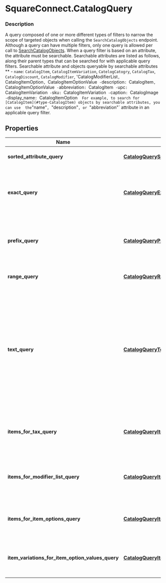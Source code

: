 # SquareConnect.CatalogQuery

### Description

A query composed of one or more different types of filters to narrow the scope of targeted objects when calling the `SearchCatalogObjects` endpoint.  Although a query can have multiple filters, only one query is allowed per call to [SearchCatalogObjects](#endpoint-Catalog-SearchCatalogObjects).  When a query filter is based on an attribute, the attribute must be searchable.  Searchable attributes are listed as follows, along their parent types that can be searched for with applicable query filters.   Searchable attribute and objects queryable by searchable attributes **  - `name`:  `CatalogItem`, `CatalogItemVariation`, `CatelogCatogry`, `CatalogTax`, `CatalogDiscount`, `CatalogModifier`, 'CatalogModifierList`, `CatalogItemOption`, `CatalogItemOptionValue`  - `description`: `CatalogItem`, `CatalogItemOptionValue`  - `abbreviation`: `CatalogItem`  - `upc`: `CatalogItemVariation`  - `sku`: `CatalogItemVariation`  - `caption`: `CatalogImage`  - `display_name`: `CatalogItemOption`   For example, to search for [CatalogItem](#type-CatalogItem) objects by searchable attributes, you can use  the `\"name\"`, `\"description\"`, or `\"abbreviation\"` attribute in an applicable query filter.

## Properties
Name | Type | Description | Notes
------------ | ------------- | ------------- | -------------
**sorted_attribute_query** | [**CatalogQuerySortedAttribute**](CatalogQuerySortedAttribute.md) | A query expression to sort returned query result by the given attribute. | [optional] 
**exact_query** | [**CatalogQueryExact**](CatalogQueryExact.md) | An exact query expression to return objects with attribute name and value   matching the specified attribute name and value exactly. Value matching is case insensitive. | [optional] 
**prefix_query** | [**CatalogQueryPrefix**](CatalogQueryPrefix.md) | A prefix query expression to return objects with attribute values  that have a prefix matching the specified string value. Value maching is case insensitive. | [optional] 
**range_query** | [**CatalogQueryRange**](CatalogQueryRange.md) | A range query expression to return objects with numberic values  that lie in the specified range. | [optional] 
**text_query** | [**CatalogQueryText**](CatalogQueryText.md) | A text query expression to return objectd whose searchable attributes contain all of the given keywords, irrespective of their order. For example, if a &#x60;CatalogItem&#x60; contains custom attribute values of  &#x60;{\&quot;name\&quot;: \&quot;t-shirt\&quot;}&#x60; and &#x60;{\&quot;description\&quot;: \&quot;Small, Purple\&quot;}&#x60;, the query filter of &#x60;{\&quot;keywords\&quot;: [\&quot;shirt\&quot;, \&quot;sma\&quot;, \&quot;purp\&quot;]}&#x60; returns this item. | [optional] 
**items_for_tax_query** | [**CatalogQueryItemsForTax**](CatalogQueryItemsForTax.md) | A query expression to return items that have any of the specified taxes (as identified by the corresponding &#x60;CatalogTax&#x60; object IDs) enabled. | [optional] 
**items_for_modifier_list_query** | [**CatalogQueryItemsForModifierList**](CatalogQueryItemsForModifierList.md) | A query expression to return items that have any of the given modifier list (as identifieid by the coresponding &#x60;CatalogModifierList&#x60;s IDs) enabled. | [optional] 
**items_for_item_options_query** | [**CatalogQueryItemsForItemOptions**](CatalogQueryItemsForItemOptions.md) | A query expression to return items that contains the specified item options (as identified the corresponding &#x60;CatalogItemOption&#x60; IDs). | [optional] 
**item_variations_for_item_option_values_query** | [**CatalogQueryItemVariationsForItemOptionValues**](CatalogQueryItemVariationsForItemOptionValues.md) | A query expression to return item variations (of the &#x60;CatalogItemVariation&#x60; that  contain all of the specified &#x60;CatalogItemOption&#x60; IDs. | [optional] 


